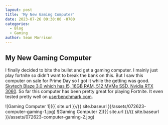 ```yaml
---
layout: post
title: 'My New Gaming Computer'
date: 2023-07-26 09:30:00 -0700
categories:
  - Blog
  - Gaming
author: Sean Morrison
---
```


## My New Gaming Computer

I finally decided to bite the bullet and get a gaming computer. I mainly just play fortnite so didn't want to break the bank on this. But I saw this computer on sale for Prime Day so I got it while the getting was good. [Skytech Blaze 3.0 which has I5, 16GB RAM, 512 MVMe SSD, Nvidia RTX 3060](https://a.co/d/cEE4xMX). So far this computer has been pretty great for playing Fortnite. It even tested pretty well on [userbenchmark.com](https://www.userbenchmark.com/UserRun/63002840).

![Gaming Computer 1]({{ site.url }}/{{ site.baseurl }}/assets/072623-computer-gaming-1.jpg)
![Gaming Computer 2]({{ site.url }}/{{ site.baseurl }}/assets/072623-computer-gaming-2.jpg)
